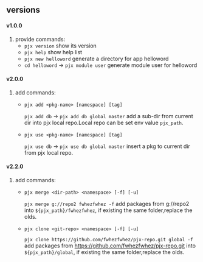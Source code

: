 ## versions

#### v1.0.0
1. provide commands:
   - `pjx version` show its version
   - `pjx help` show help list
   - `pjx new helloword` generate a directory for app helloword
   - `cd helloword` -> `pjx module user`  generate module user for helloword

#### v2.0.0
1. add commands:
   - `pjx add <pkg-name> [namespace] [tag]` 
   
        `pjx add db` -> `pjx add db global master` add a sub-dir from current dir into pjx local repo.Local repo can be set env value `pjx_path`.
   - `pjx use <pkg-name> [namespace] [tag]` 
   
        `pjx use db` -> `pjx use db global master` insert a pkg to current dir from pjx local repo.
#### v2.2.0
1. add commands:
   - `pjx merge <dir-path> <namespace> [-f] [-u]`
   
        `pjx merge g://repo2 fwhezfwhez -f` add packages from g://repo2 into `${pjx_path}/fwhezfwhez`, if existing the same folder,replace the olds.
   - `pjx clone <git-repo> <namespace> [-f] [-u]`
   
        `pjx clone https://github.com/fwhezfwhez/pjx-repo.git global -f`  add packages from https://github.com/fwhezfwhez/pjx-repo.git into `${pjx_path}/global`, if existing the same folder,replace the olds.
